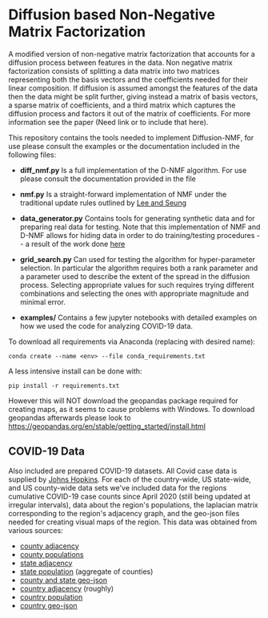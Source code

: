 # Diffusion based Non-Negative Matrix Factorization
A modified version of non-negative matrix factorization that accounts for a diffusion process between features in the data. Non negative matrix factorization consists of splitting a data matrix into two matrices representing both the basis vectors and the coefficients needed for their linear composition. If diffusion is assumed amongst the features of the data then the data might be split further, giving instead a matrix of basis vectors, a sparse matrix of coefficients, and a third matrix which captures the diffusion process and factors it out of the matrix of coefficients. For more information see the paper (Need link or to include that here).

This repository contains the tools needed to implement Diffusion-NMF, for use please consult the examples or the documentation included in the following files:

- **diff_nmf.py** 
Is a full implementation of the D-NMF algorithm. For use please consult the documentation provided in the file

- **nmf.py**
Is a straight-forward implementation of NMF under the traditional update rules outlined by [Lee and Seung](https://papers.nips.cc/paper/2000/hash/f9d1152547c0bde01830b7e8bd60024c-Abstract.html)

- **data_generator.py**
Contains tools for generating synthetic data and for preparing real data for testing. Note that this implementation of NMF and D-NMF allows for hiding data in order to do training/testing procedures -- a result of the work done [here](https://www.guangtunbenzhu.com/nonnegative-matrix-factorization)

- **grid_search.py**
Can used for testing the algorithm for hyper-parameter selection. In particular the algorithm requires both a rank parameter and a parameter used to describe the extent of the spread in the diffusion process. Selecting appropriate values for such requires trying different combinations and selecting the ones with appropriate magnitude and minimal error.

- **examples/**
Contains a few jupyter notebooks with detailed examples on how we used the code for analyzing COVID-19 data.

To download all requirements via Anaconda (replacing <env> with desired name):
```
conda create --name <env> --file conda_requirements.txt
```

A less intensive install can be done with:
```
pip install -r requirements.txt
```
However this will NOT download the geopandas package required for creating maps, as it seems to cause problems with Windows. To download geopandas afterwards please look to https://geopandas.org/en/stable/getting_started/install.html

## COVID-19 Data

Also included are prepared COVID-19 datasets. All Covid case data is supplied by [Johns Hopkins](https://github.com/CSSEGISandData/COVID-19). For each of the country-wide, US state-wide, and US county-wide data sets we've included data for the regions cumulative COVID-19 case counts since April 2020 (still being updated at irregular intervals), data about the region's populations, the laplacian matrix corresponding to the region's adjacency graph, and the geo-json files needed for creating visual maps of the region. This data was obtained from various sources: 
- [county adjacency](https://www.census.gov/geographies/reference-files/2010/geo/county-adjacency.html) 
- [county populations](https://www.census.gov/data/datasets/time-series/demo/popest/2010s-counties-total.html)
- [state adjacency](https://data.world/bryon/state-adjacency)
- [state population](https://www.census.gov/data/datasets/time-series/demo/popest/2010s-counties-total.html) (aggregate of counties)
- [county and state geo-json](https://eric.clst.org/tech/usgeojson/)
- [country adjacency](https://github.com/geodatasource/country-borders) (roughly)
- [country population](https://data.worldbank.org/indicator/SP.POP.TOTL)
- [country geo-json](https://datahub.io/core/geo-countries#resource-countries)


